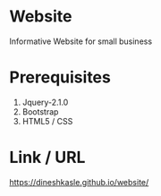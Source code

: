 # Website

 Informative Website for small business

# Prerequisites

1. Jquery-2.1.0 <br>
2. Bootstrap <br>
3. HTML5 / CSS

# Link / URL 
https://dineshkasle.github.io/website/

